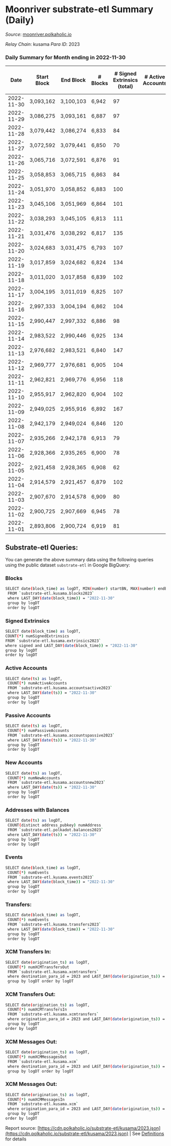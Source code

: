 # Moonriver substrate-etl Summary (Daily)

_Source_: [moonriver.polkaholic.io](https://moonriver.polkaholic.io)

*Relay Chain*: kusama
*Para ID*: 2023



### Daily Summary for Month ending in 2022-11-30


| Date | Start Block | End Block | # Blocks | # Signed Extrinsics (total) | # Active Accounts | # Passive | # New | # Addresses with Balances | # Events | # Transfers | # XCM Transfers In | # XCM Transfers Out | # XCM In | # XCM Out | Issues | 
| ---- | ----------- | --------- | -------- | --------------------------- | ----------------- | --------- | ----- | ------------------------- | -------- | ----------- | ------------------ | ------------------- | -------- | --------- | ------ |
| 2022-11-30 | 3,093,162 | 3,100,103 | 6,942 | 97 |  |  |  | 580,205 | 513,712 | 6,460 ($1,821,736.79) | 23 ($77,729.22) | 98 ($169,933.45) |  |  |  |
| 2022-11-29 | 3,086,275 | 3,093,161 | 6,887 | 97 |  |  |  | 575,401 | 504,512 | 5,268 ($2,781,029.46) | 24 ($144,228.35) | 72 ($20,811.44) |  |  |  |
| 2022-11-28 | 3,079,442 | 3,086,274 | 6,833 | 84 |  |  |  | 575,247 | 490,932 | 5,561 ($956,242.82) | 41 ($81,831.42) | 75 ($12,691.34) |  |  |  |
| 2022-11-27 | 3,072,592 | 3,079,441 | 6,850 | 70 |  |  |  | 575,137 | 483,012 | 5,527 ($1,074,717.54) | 48 ($121,430.86) | 73 ($112,162.13) |  |  |  |
| 2022-11-26 | 3,065,716 | 3,072,591 | 6,876 | 91 |  |  |  | 575,050 | 455,872 | 4,844 ($1,701,840.33) | 23 ($44,451.76) | 53 ($25,403.45) |  |  |  |
| 2022-11-25 | 3,058,853 | 3,065,715 | 6,863 | 84 |  |  |  | 574,993 | 436,010 | 3,798 ($609,498.94) | 20 ($1,629.83) | 51 ($46,580.47) |  |  |  |
| 2022-11-24 | 3,051,970 | 3,058,852 | 6,883 | 100 |  |  |  | 574,891 | 478,639 | 5,051 ($1,130,631.40) | 42 ($17,014.62) | 60 ($191,508.79) |  |  |  |
| 2022-11-23 | 3,045,106 | 3,051,969 | 6,864 | 101 |  |  |  | 574,784 | 497,920 | 6,462 ($1,712,832.34) | 39 ($67,518.57) | 81 ($40,395.65) |  |  |  |
| 2022-11-22 | 3,038,293 | 3,045,105 | 6,813 | 111 |  |  |  |  | 550,291 | 7,326 ($1,644,623.70) | 68 ($60,786.33) | 106 ($71,954.78) |  |  |  |
| 2022-11-21 | 3,031,476 | 3,038,292 | 6,817 | 135 |  |  |  |  | 580,653 | 8,721 ($1,596,829.28) | 34 ($8,241.39) | 95 ($33,573.38) |  |  |  |
| 2022-11-20 | 3,024,683 | 3,031,475 | 6,793 | 107 |  |  |  |  | 526,666 | 7,186 ($1,725,955.18) | 47 ($130,471.30) | 98 ($148,657.23) |  |  |  |
| 2022-11-19 | 3,017,859 | 3,024,682 | 6,824 | 134 |  |  |  |  | 534,327 | 6,812 ($2,559,420.95) | 39 ($110,678.79) | 86 ($103,501.99) |  |  |  |
| 2022-11-18 | 3,011,020 | 3,017,858 | 6,839 | 102 |  |  |  |  | 438,086 | 3,962 ($1,125,175.57) | 51 ($13,814.07) | 78 ($49,153.46) |  |  |  |
| 2022-11-17 | 3,004,195 | 3,011,019 | 6,825 | 107 |  |  |  |  | 491,398 | 4,924 ($714,250.57) | 49 ($79,063.65) | 75 ($27,030.42) |  |  |  |
| 2022-11-16 | 2,997,333 | 3,004,194 | 6,862 | 104 |  |  |  | 573,807 | 484,826 | 4,933 ($1,293,618.39) | 32 ($13,876.01) | 43 ($21,227.19) |  |  |  |
| 2022-11-15 | 2,990,447 | 2,997,332 | 6,886 | 98 |  |  |  | 573,575 | 591,455 | 7,484 ($1,879,539.52) | 58 ($36,516.31) | 75 ($101,324.67) |  |  |  |
| 2022-11-14 | 2,983,522 | 2,990,446 | 6,925 | 134 |  |  |  |  | 640,666 | 8,123 ($1,687,184.75) | 72 ($95,452.57) | 74 ($40,848.73) |  |  |  |
| 2022-11-13 | 2,976,682 | 2,983,521 | 6,840 | 147 |  |  |  |  | 539,675 | 7,710 ($2,052,422.58) | 68 ($136,691.06) | 40 ($33,211.98) |  |  |  |
| 2022-11-12 | 2,969,777 | 2,976,681 | 6,905 | 104 |  |  |  |  | 520,111 | 6,925 ($1,289,325.86) | 70 ($69,301.05) | 44 ($11,829.47) |  |  |  |
| 2022-11-11 | 2,962,821 | 2,969,776 | 6,956 | 118 |  |  |  |  | 634,177 | 9,943 ($2,287,958.56) | 82 ($126,463.90) | 80 ($26,788.23) |  |  |  |
| 2022-11-10 | 2,955,917 | 2,962,820 | 6,904 | 102 |  |  |  |  | 873,199 | 16,036 ($5,255,774.45) | 112 ($209,235.00) | 119 ($248,425.76) |  |  |  |
| 2022-11-09 | 2,949,025 | 2,955,916 | 6,892 | 167 |  |  |  |  | 972,194 | 16,080 ($5,688,679.56) | 129 ($127,120.87) | 149 ($296,093.73) |  |  |  |
| 2022-11-08 | 2,942,179 | 2,949,024 | 6,846 | 120 |  |  |  |  | 864,872 | 12,440 ($4,087,412.54) | 91 ($362,017.40) | 98 ($262,794.96) |  |  |  |
| 2022-11-07 | 2,935,266 | 2,942,178 | 6,913 | 79 |  |  |  |  | 569,146 | 7,269 ($1,526,293.33) | 66 ($66,299.81) | 89 ($94,521.52) |  |  |  |
| 2022-11-06 | 2,928,366 | 2,935,265 | 6,900 | 78 |  |  |  |  | 513,229 | 5,832 ($1,468,279.80) | 29 ($14,289.74) | 48 ($37,245.52) |  |  |  |
| 2022-11-05 | 2,921,458 | 2,928,365 | 6,908 | 62 |  |  |  |  | 569,889 | 9,196 ($2,716,898.92) | 58 ($71,924.55) | 62 ($88,546.95) |  |  |  |
| 2022-11-04 | 2,914,579 | 2,921,457 | 6,879 | 102 |  |  |  | 570,456 | 580,347 | 7,895 ($3,137,072.30) | 79 ($59,652.78) | 93 ($33,678.37) |  |  |  |
| 2022-11-03 | 2,907,670 | 2,914,578 | 6,909 | 80 |  |  |  | 570,311 | 559,265 | 7,021 ($3,416,536.63) | 49 ($101,040.07) | 69 ($15,640.89) |  |  |  |
| 2022-11-02 | 2,900,725 | 2,907,669 | 6,945 | 78 |  |  |  | 570,127 | 542,797 | 6,987 ($1,186,166.78) | 90 ($57,638.98) | 89 ($55,239.92) |  |  |  |
| 2022-11-01 | 2,893,806 | 2,900,724 | 6,919 | 81 |  |  |  | 569,937 | 518,803 | 6,511 ($1,342,661.84) | 87 ($294,010.41) | 67 ($41,053.71) |  |  |  |

## Substrate-etl Queries:
You can generate the above summary data using the following queries using the public dataset `substrate-etl` in Google BigQuery:

### Blocks
```bash
SELECT date(block_time) as logDT, MIN(number) startBN, MAX(number) endBN, COUNT(*) numBlocks 
 FROM `substrate-etl.kusama.blocks2023`  
 where LAST_DAY(date(block_time)) = "2022-11-30" 
 group by logDT 
 order by logDT
```

### Signed Extrinsics
```bash
SELECT date(block_time) as logDT, 
COUNT(*) numSignedExtrinsics 
FROM `substrate-etl.kusama.extrinsics2023`  
where signed and LAST_DAY(date(block_time)) = "2022-11-30" 
group by logDT 
order by logDT
```

### Active Accounts
```bash
SELECT date(ts) as logDT, 
 COUNT(*) numActiveAccounts 
 FROM `substrate-etl.kusama.accountsactive2023` 
 where LAST_DAY(date(ts)) = "2022-11-30" 
 group by logDT 
 order by logDT
```

### Passive Accounts
```bash
SELECT date(ts) as logDT, 
 COUNT(*) numPassiveAccounts 
 FROM `substrate-etl.kusama.accountspassive2023` 
 where LAST_DAY(date(ts)) = "2022-11-30" 
 group by logDT 
 order by logDT
```

### New Accounts
```bash
SELECT date(ts) as logDT, 
 COUNT(*) numNewAccounts 
 FROM `substrate-etl.kusama.accountsnew2023` 
 where LAST_DAY(date(ts)) = "2022-11-30" 
 group by logDT
 order by logDT
```

### Addresses with Balances
```bash
SELECT date(ts) as logDT,
 COUNT(distinct address_pubkey) numAddress 
 FROM `substrate-etl.polkadot.balances2023` 
 where LAST_DAY(date(ts)) = "2022-11-30" 
 group by logDT 
 order by logDT
```

### Events
```bash
SELECT date(block_time) as logDT, 
 COUNT(*) numEvents 
 FROM `substrate-etl.kusama.events2023` 
 where LAST_DAY(date(block_time)) = "2022-11-30" 
 group by logDT 
 order by logDT
```

### Transfers:
```bash
SELECT date(block_time) as logDT, 
 COUNT(*) numEvents 
 FROM `substrate-etl.kusama.transfers2023` 
 where LAST_DAY(date(block_time)) = "2022-11-30" 
 group by logDT 
 order by logDT
```

### XCM Transfers In:
```bash
SELECT date(origination_ts) as logDT, 
 COUNT(*) numXCMTransfersOut 
 FROM `substrate-etl.kusama.xcmtransfers` 
 where destination_para_id = 2023 and LAST_DAY(date(origination_ts)) = "2022-11-30" 
 group by logDT order by logDT
```

### XCM Transfers Out:
```bash
SELECT date(origination_ts) as logDT, 
 COUNT(*) numXCMTransfersIn 
 FROM `substrate-etl.kusama.xcmtransfers` 
 where origination_para_id = 2023 and LAST_DAY(date(origination_ts)) = "2022-11-30" 
 group by logDT 
order by logDT
```

### XCM Messages Out:
```bash
SELECT date(origination_ts) as logDT, 
 COUNT(*) numXCMMessagesOut 
 FROM `substrate-etl.kusama.xcm` 
 where destination_para_id = 2023 and LAST_DAY(date(origination_ts)) = "2022-11-30" 
 group by logDT order by logDT
```

### XCM Messages Out:
```bash
SELECT date(origination_ts) as logDT, 
 COUNT(*) numXCMMessagesIn 
 FROM `substrate-etl.kusama.xcm` 
 where origination_para_id = 2023 and LAST_DAY(date(origination_ts)) = "2022-11-30" 
 group by logDT 
order by logDT
```


Report source: [https://cdn.polkaholic.io/substrate-etl/kusama/2023.json](https://cdn.polkaholic.io/substrate-etl/kusama/2023.json) | See [Definitions](/DEFINITIONS.md) for details
